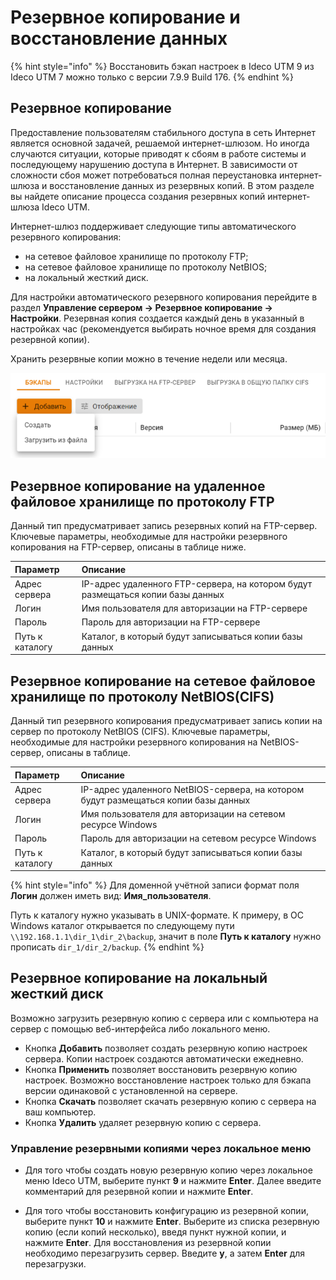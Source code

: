 # Резервное копирование и восстановление данных

{% hint style="info" %}
Восстановить бэкап настроек в Ideco UTM 9 из Ideco UTM 7 можно только с версии 7.9.9 Build 176.
{% endhint %}

## Резервное копирование

Предоставление пользователям стабильного доступа в сеть Интернет является основной задачей, решаемой интернет-шлюзом. Но иногда случаются ситуации, которые приводят к сбоям в работе системы и последующему нарушению доступа в Интернет. В зависимости от сложности сбоя может потребоваться полная переустановка интернет-шлюза и восстановление данных из резервных копий. В этом разделе вы найдете описание процесса создания резервных копий интернет-шлюза Ideco UTM.

Интернет-шлюз поддерживает следующие типы автоматического резервного копирования:

* на сетевое файловое хранилище по протоколу FTP;
* на сетевое файловое хранилище по протоколу NetBIOS;
* на локальный жесткий диск.

Для настройки автоматического резервного копирования перейдите в раздел **Управление сервером -&gt; Резервное копирование -&gt; Настройки**. Резервная копия создается каждый день в указанный в настройках час \(рекомендуется выбирать ночное время для создания резервной копии\).

Хранить резервные копии можно в течение недели или месяца.

![](/.gitbook/assets/backup2.png)

## Резервное копирование на удаленное файловое хранилище по протоколу FTP

Данный тип предусматривает запись резервных копий на FTP-сервер. Ключевые параметры, необходимые для настройки резервного копирования на FTP-сервер, описаны в таблице ниже.

| Параметр | Описание |
| :--- | :--- |
| Адрес сервера | IP-адрес удаленного FTP-сервера, на котором будут размещаться копии базы данных |
| Логин | Имя пользователя для авторизации на FTP-сервере |
| Пароль | Пароль для авторизации на FTP-сервере |
| Путь к каталогу | Каталог, в который будут записываться копии базы данных |

## Резервное копирование на сетевое файловое хранилище по протоколу NetBIOS\(CIFS\)

Данный тип резервного копирования предусматривает запись копии на сервер по протоколу NetBIOS \(CIFS\). Ключевые параметры, необходимые для настройки резервного копирования на NetBIOS-сервер, описаны в таблице.

| Параметр | Описание |
| :--- | :--- |
| Адрес сервера | IP-адрес удаленного NetBIOS-сервера, на котором будут размещаться копии базы данных |
| Логин | Имя пользователя для авторизации на сетевом ресурсе Windows |
| Пароль | Пароль для авторизации на сетевом ресурсе Windows |
| Путь к каталогу | Каталог, в который будут записываться копии базы данных |

{% hint style="info" %}
Для доменной учётной записи формат поля **Логин** должен иметь вид: **Имя\_пользователя**. 

Путь к каталогу нужно указывать в UNIX-формате. К примеру, в ОС Windows каталог открывается по следующему пути `\\192.168.1.1\dir_1\dir_2\backup`, значит в поле **Путь к каталогу** нужно прописать `dir_1/dir_2/backup`.
{% endhint %}

## Резервное копирование на локальный жесткий диск

Возможно загрузить резервную копию с сервера или с компьютера на сервер с помощью веб-интерфейса либо локального меню.

* Кнопка **Добавить** позволяет создать резервную копию настроек сервера. Копии настроек создаются автоматически ежедневно.
* Кнопка **Применить** позволяет восстановить резервную копию настроек. Возможно восстановление настроек только для бэкапа версии одинаковой с установленной на сервере.
* Кнопка **Скачать** позволяет скачать резервную копию с сервера на ваш компьютер.
* Кнопка **Удалить** удаляет резервную копию с сервера.

### Управление резервными копиями через локальное меню

* Для того чтобы создать новую резервную копию через локальное меню Ideco UTM, выберите пункт **9** и нажмите **Enter**.  Далее введите комментарий для резервной копии и нажмите **Enter**.

* Для того чтобы восстановить конфигурацию из резервной копии, выберите пункт **10** и нажмите **Enter**.  Выберите из списка резервную копию \(если копий несколько\), введя пункт нужной копии, и нажмите **Enter**. Для восстановления из резервной копии необходимо перезагрузить сервер. Введите **y**, а затем **Enter** для перезагрузки.

